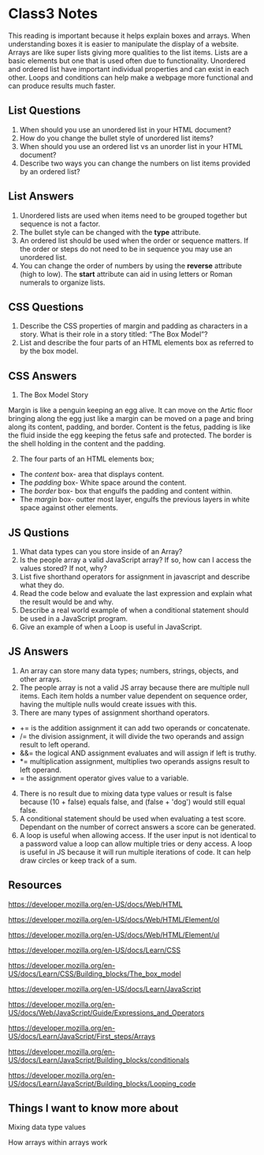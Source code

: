 # Class3 Notes

This reading is important because it helps explain boxes and arrays. When understanding boxes it is easier to manipulate the display of a website. Arrays are like super lists giving more qualities to the list items. Lists are a basic elements but one that is used often due to functionality. Unordered and ordered list have important individual properties and can exist in each other. Loops and conditions can help make a webpage more functional and can produce results much faster. 

## List Questions

1. When should you use an unordered list in your HTML document?
2. How do you change the bullet style of unordered list items?
3. When should you use an ordered list vs an unorder list in your HTML document?
4. Describe two ways you can change the numbers on list items provided by an ordered list?

## List Answers

1. Unordered lists are used when items need to be grouped together but sequence is not a factor.
2. The bullet style can be changed with the **type** attribute.
3. An ordered list should be used when the order or sequence matters. If the order or steps do not need to be in sequence you may use an unordered list.
4. You can change the order of numbers by using the **reverse** attribute (high to low). The **start** attribute can aid in using letters or Roman numerals to organize lists.

## CSS Questions

1. Describe the CSS properties of margin and padding as characters in a story.  What is their role in a story titled: “The Box Model”?
2. List and describe the four parts of an HTML elements box as referred to by the box model.

## CSS Answers

1. The Box Model Story

Margin is like a penguin keeping an egg alive. It can move on the Artic floor bringing along the egg just like a margin can be moved on a page and bring along its content, padding, and border. Content is the fetus, padding is like the fluid inside the egg keeping the fetus safe and protected. The border is the shell holding in the content and the padding. 

2. The four parts of an HTML elements box;

- The *content* box- area that displays content.
- The *padding* box- White space around the content.
- The *border* box- box that engulfs the padding and content within.
- The *margin* box- outter most layer, engulfs the previous layers in white space against other elements.


## JS Qustions

1. What data types can you store inside of an Array?
2. Is the people array a valid JavaScript array? If so, how can I access the values stored? If not, why?
3. List five shorthand operators for assignment in javascript and describe what they do.
4. Read the code below and evaluate the last expression and explain what the result would be and why.
5. Describe a real world example of when a conditional statement should be used in a JavaScript program.
6. Give an example of when a Loop is useful in JavaScript.

## JS Answers

1. An array can store many data types; numbers, strings, objects, and other arrays.
2. The people array is not a valid JS array because there are multiple null items. Each item holds a number value dependent on sequence order, having the multiple nulls would create issues with this.
3. There are many types of assignment shorthand operators.

- += is the addition assignment it can add two operands or concatenate.
- /= the division assignment, it will divide the two operands and assign  result to left operand.
- &&= the logical AND assignment evaluates and will assign if left is truthy.
- *= multiplication assignment, multiplies two operands assigns result to left operand.
- = the assignment operator gives value to a variable.

4. There is no result due to mixing data type values or result is false because (10 + false) equals false, and (false + 'dog') would still equal false.
5. A conditional statement should be used when evaluating a test score. Dependant on the number of correct answers a score can be generated.
6. A loop is useful when allowing access. If the user input is not identical to a password value a loop can allow multiple tries or deny access.
A loop is useful in JS because it will run multiple iterations of code. It can help draw circles or keep track of a sum.


## Resources

<https://developer.mozilla.org/en-US/docs/Web/HTML>

<https://developer.mozilla.org/en-US/docs/Web/HTML/Element/ol>

<https://developer.mozilla.org/en-US/docs/Web/HTML/Element/ul>


<https://developer.mozilla.org/en-US/docs/Learn/CSS>

<https://developer.mozilla.org/en-US/docs/Learn/CSS/Building_blocks/The_box_model>


<https://developer.mozilla.org/en-US/docs/Learn/JavaScript>

<https://developer.mozilla.org/en-US/docs/Web/JavaScript/Guide/Expressions_and_Operators>

<https://developer.mozilla.org/en-US/docs/Learn/JavaScript/First_steps/Arrays>

<https://developer.mozilla.org/en-US/docs/Learn/JavaScript/Building_blocks/conditionals>

<https://developer.mozilla.org/en-US/docs/Learn/JavaScript/Building_blocks/Looping_code>

## Things I want to know more about

Mixing data type values

How arrays within arrays work
